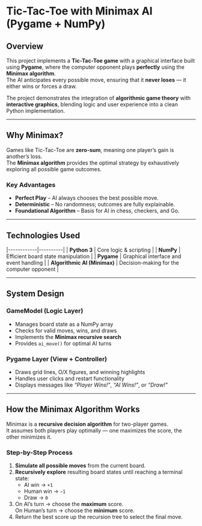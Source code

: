 # Tic-Tac-Toe with Minimax AI (Pygame + NumPy)

## Overview
This project implements a **Tic-Tac-Toe game** with a graphical interface built using **Pygame**, where the computer opponent plays **perfectly** using the **Minimax algorithm**.  
The AI anticipates every possible move, ensuring that it **never loses** — it either wins or forces a draw.  

The project demonstrates the integration of **algorithmic game theory** with **interactive graphics**, blending logic and user experience into a clean Python implementation.

---

## Why Minimax?
Games like Tic-Tac-Toe are **zero-sum**, meaning one player’s gain is another’s loss.  
The **Minimax algorithm** provides the optimal strategy by exhaustively exploring all possible game outcomes.

### Key Advantages
- **Perfect Play** – AI always chooses the best possible move.
- **Deterministic** – No randomness; outcomes are fully explainable.  
- **Foundational Algorithm** – Basis for AI in chess, checkers, and Go.  

---

## Technologies Used
|------------|----------|
| **Python 3** | Core logic & scripting |
| **NumPy** | Efficient board state manipulation |
| **Pygame** | Graphical interface and event handling |
| **Algorithmic AI (Minimax)** | Decision-making for the computer opponent |

---

## System Design
### GameModel (Logic Layer)
- Manages board state as a NumPy array  
- Checks for valid moves, wins, and draws  
- Implements the **Minimax recursive search**  
- Provides `ai_move()` for optimal AI turns  

### Pygame Layer (View + Controller)
- Draws grid lines, O/X figures, and winning highlights  
- Handles user clicks and restart functionality  
- Displays messages like *“Player Wins!”*, *“AI Wins!”*, or *“Draw!”*

---

## How the Minimax Algorithm Works
Minimax is a **recursive decision algorithm** for two-player games.  
It assumes both players play optimally — one maximizes the score, the other minimizes it.

### Step-by-Step Process
1. **Simulate all possible moves** from the current board.  
2. **Recursively explore** resulting board states until reaching a terminal state:
   - AI win → `+1`  
   - Human win → `−1`  
   - Draw → `0`  
3. On AI’s turn → choose the **maximum** score.  
   On Human’s turn → choose the **minimum** score.  
4. Return the best score up the recursion tree to select the final move.
